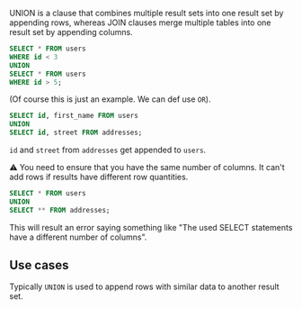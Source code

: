 
UNION is a clause that combines multiple result sets into one result set by appending rows, whereas JOIN clauses merge multiple tables into one result set by appending columns.

```sql
SELECT * FROM users
WHERE id < 3
UNION
SELECT * FROM users
WHERE id > 5;
```
(Of course this is just an example. We can def use `OR`).

```sql
SELECT id, first_name FROM users
UNION
SELECT id, street FROM addresses;
```
`id` and `street` from `addresses` get appended to `users`.

⚠️ You need to ensure that you have the same number of columns. It can't add rows if results have different row quantities.
```sql
SELECT * FROM users
UNION
SELECT ** FROM addresses;
```
This will result an error saying something like "The used SELECT statements have a different number of columns".
## Use cases

Typically `UNION` is used to append rows with similar data to another result set.